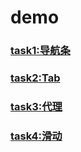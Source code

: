 # demo
###  [task1:导航条](https://yytyff.github.io/demo/jQuery/navigation/index.html)
### [task2:Tab](https://yytyff.github.io/demo/jQuery/navigation/tab/index.html)
### [task3:代理](https://yytyff.github.io/demo/jQuery/navigation/agency/index.html)
### [task4:滑动](https://yytyff.github.io/demo/jQuery/navigation/slide/index.html)
